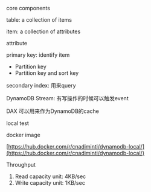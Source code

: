 core components

table: a collection of items

item: a collection of attributes

attribute

primary key: identify item

* Partition key
* Partition key and sort key

secondary index: 用来query

DynamoDB Stream: 有写操作的时候可以触发event

DAX 可以用来作为DynamoDB的cache

local test

docker image

[https://hub.docker.com/r/cnadiminti/dynamodb-local/](https://hub.docker.com/r/cnadiminti/dynamodb-local/)



Throughput

1. Read capacity unit: 4KB/sec
2. Write capacity unit: 1KB/sec



